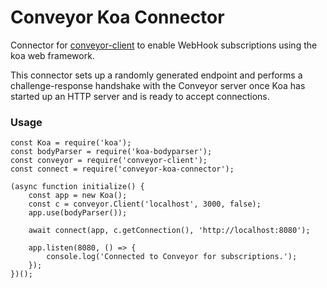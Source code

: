 # Conveyor Koa Connector

Connector for [conveyor-client](https://github.com/kendru/conveyor-client)
to enable WebHook subscriptions using the koa web framework.

This connector sets up a randomly generated endpoint and performs a
challenge-response handshake with the Conveyor server once Koa has
started up an HTTP server and is ready to accept connections.

### Usage

```
const Koa = require('koa');
const bodyParser = require('koa-bodyparser');
const conveyor = require('conveyor-client');
const connect = require('conveyor-koa-connector');

(async function initialize() {
    const app = new Koa();
    const c = conveyor.Client('localhost', 3000, false);
    app.use(bodyParser());

    await connect(app, c.getConnection(), 'http://localhost:8080');

    app.listen(8080, () => {
        console.log('Connected to Conveyor for subscriptions.');
    });
})();
```
